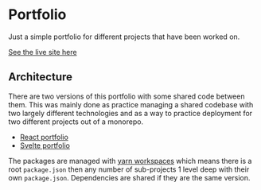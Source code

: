 # Portfolio

Just a simple portfolio for different projects that have been worked on.

[See the live site here](https://tonyneuhold.com/)

## Architecture

There are two versions of this portfolio with some shared code between them. This was mainly done as practice managing a shared codebase with two largely different technologies and as a way to practice deployment for two different projects out of a monorepo. 

- [React portfolio](./react)
- [Svelte portfolio](./svelte)

The packages are managed with [yarn workspaces](https://classic.yarnpkg.com/en/docs/workspaces) which means there is a root `package.json` then any number of sub-projects 1 level deep with their own `package.json`. Dependencies are shared if they are the same version.
